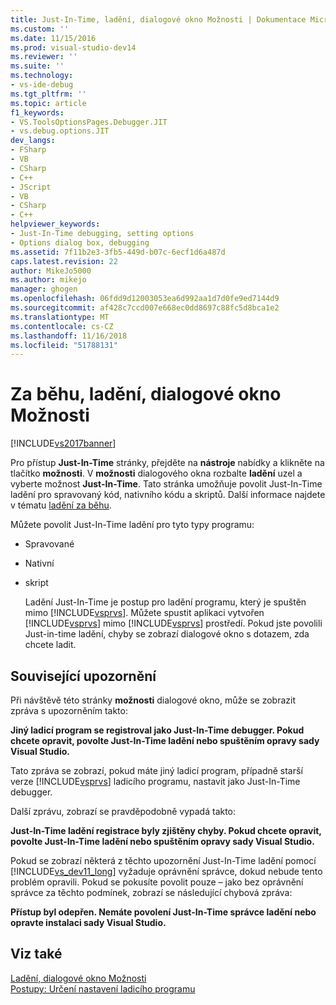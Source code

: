 ```yaml
---
title: Just-In-Time, ladění, dialogové okno Možnosti | Dokumentace Microsoftu
ms.custom: ''
ms.date: 11/15/2016
ms.prod: visual-studio-dev14
ms.reviewer: ''
ms.suite: ''
ms.technology:
- vs-ide-debug
ms.tgt_pltfrm: ''
ms.topic: article
f1_keywords:
- VS.ToolsOptionsPages.Debugger.JIT
- vs.debug.options.JIT
dev_langs:
- FSharp
- VB
- CSharp
- C++
- JScript
- VB
- CSharp
- C++
helpviewer_keywords:
- Just-In-Time debugging, setting options
- Options dialog box, debugging
ms.assetid: 7f11b2e3-3fb5-449d-b07c-6ecf1d6a487d
caps.latest.revision: 22
author: MikeJo5000
ms.author: mikejo
manager: ghogen
ms.openlocfilehash: 06fdd9d12003053ea6d992aa1d7d0fe9ed7144d9
ms.sourcegitcommit: af428c7ccd007e668ec0dd8697c88fc5d8bca1e2
ms.translationtype: MT
ms.contentlocale: cs-CZ
ms.lasthandoff: 11/16/2018
ms.locfileid: "51788131"
---
```

# <a name="just-in-time-debugging-options-dialog-box"></a>Za běhu, ladění, dialogové okno Možnosti
[!INCLUDE[vs2017banner](../includes/vs2017banner.md)]

Pro přístup **Just-In-Time** stránky, přejděte na **nástroje** nabídky a klikněte na tlačítko **možnosti**. V **možnosti** dialogového okna rozbalte **ladění** uzel a vyberte možnost **Just-In-Time**. Tato stránka umožňuje povolit Just-In-Time ladění pro spravovaný kód, nativního kódu a skriptů. Další informace najdete v tématu [ladění za běhu](../debugger/just-in-time-debugging-in-visual-studio.md).  
  
 Můžete povolit Just-In-Time ladění pro tyto typy programu:  
  
- Spravované  
  
- Nativní  
  
- skript  
  
  Ladění Just-In-Time je postup pro ladění programu, který je spuštěn mimo [!INCLUDE[vsprvs](../includes/vsprvs-md.md)]. Můžete spustit aplikaci vytvořen [!INCLUDE[vsprvs](../includes/vsprvs-md.md)] mimo [!INCLUDE[vsprvs](../includes/vsprvs-md.md)] prostředí. Pokud jste povolili Just-in-time ladění, chyby se zobrazí dialogové okno s dotazem, zda chcete ladit.  
  
## <a name="associated-warnings"></a>Související upozornění  
 Při návštěvě této stránky **možnosti** dialogové okno, může se zobrazit zpráva s upozorněním takto:  
  
 **Jiný ladicí program se registroval jako Just-In-Time debugger. Pokud chcete opravit, povolte Just-In-Time ladění nebo spuštěním opravy sady Visual Studio.**  
  
 Tato zpráva se zobrazí, pokud máte jiný ladicí program, případně starší verze [!INCLUDE[vsprvs](../includes/vsprvs-md.md)] ladicího programu, nastavit jako Just-In-Time debugger.  
  
 Další zprávu, zobrazí se pravděpodobně vypadá takto:  
  
 **Just-In-Time ladění registrace byly zjištěny chyby. Pokud chcete opravit, povolte Just-In-Time ladění nebo spuštěním opravy sady Visual Studio.**  
  
 Pokud se zobrazí některá z těchto upozornění Just-In-Time ladění pomocí [!INCLUDE[vs_dev11_long](../includes/vs-dev11-long-md.md)] vyžaduje oprávnění správce, dokud nebude tento problém opravili. Pokud se pokusíte povolit pouze – jako bez oprávnění správce za těchto podmínek, zobrazí se následující chybová zpráva:  
  
 **Přístup byl odepřen. Nemáte povolení Just-In-Time správce ladění nebo opravte instalaci sady Visual Studio.**  
  
## <a name="see-also"></a>Viz také  
 [Ladění, dialogové okno Možnosti](../debugger/debugging-options-dialog-box.md)   
 [Postupy: Určení nastavení ladicího programu](../debugger/how-to-specify-debugger-settings.md)



